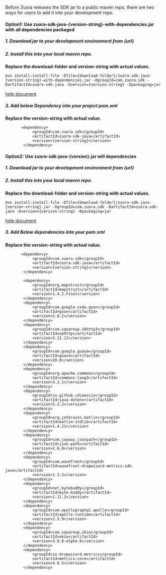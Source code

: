 

Before Zuora releases the SDK jar to a public maven repo, there are two ways for users to add it into your development repo.

#### Option1: Use zuora-sdk-java-{version-string}-with-dependencies.jar with all dependencies packaged
##### 1. Download jar to your development environment from {url}

##### 2. Install this into your local maven repo.
**Replace the download-folder and version-string with actual values.**  
```
mvn install:install-file -Dfile={download-folder}/zuora-sdk-java-{version-string}-with-dependencies.jar -DgroupId=com.zuora.sdk -DartifactId=zuora-sdk-java -Dversion={version-string} -Dpackaging=jar
```
[help document](https://mkyong.com/maven/how-to-include-library-manully-into-maven-local-repository/)

##### 3. Add below Dependency into your project pom.xml
**Replace the version-string with actual value.**  
```
       <dependency>
            <groupId>com.zuora.sdk</groupId>
            <artifactId>zuora-sdk-java</artifactId>
            <version>{version-string}</version>
        </dependency>
```

#### Option2: Use zuora-sdk-java-{version}.jar will dependencies
##### 1. Download jar to your development environment from {url}

##### 2. Install this into your local maven repo.
**Replace the download-folder and version-string with actual values.**  
```
mvn install:install-file -Dfile={download-folder}/zuora-sdk-java-{version-string}.jar -DgroupId=com.zuora.sdk -DartifactId=zuora-sdk-java -Dversion={version-string} -Dpackaging=jar
```
[help document](https://mkyong.com/maven/how-to-include-library-manully-into-maven-local-repository/)

##### 3. Add Below dependencies into your pom.xml
**Replace the version-string with actual value.**  
```
       <dependency>
            <groupId>com.zuora.sdk</groupId>
            <artifactId>zuora-sdk-java</artifactId>
            <version>{version-string}</version>
        </dependency>

        <dependency>
            <groupId>org.mapstruct</groupId>
            <artifactId>mapstruct</artifactId>
            <version>1.4.2.Final</version>
        </dependency>
        <dependency>
            <groupId>com.google.code.gson</groupId>
            <artifactId>gson</artifactId>
            <version>2.8.2</version>
        </dependency>
        <dependency>
            <groupId>com.squareup.okhttp3</groupId>
            <artifactId>okhttp</artifactId>
            <version>3.12.12</version>
        </dependency>
        <dependency>
            <groupId>com.google.guava</groupId>
            <artifactId>guava</artifactId>
            <version>20.0</version>
        </dependency>
        <dependency>
            <groupId>org.apache.commons</groupId>
            <artifactId>commons-lang3</artifactId>
            <version>3.2.1</version>
        </dependency>
        <dependency>
            <groupId>io.github.cdimascio</groupId>
            <artifactId>java-dotenv</artifactId>
            <version>5.2.2</version>
        </dependency>
        <dependency>
            <groupId>org.jetbrains.kotlin</groupId>
            <artifactId>kotlin-stdlib</artifactId>
            <version>1.4.21</version>
        </dependency>
        <dependency>
            <groupId>com.jayway.jsonpath</groupId>
            <artifactId>json-path</artifactId>
            <version>2.6.0</version>
        </dependency>
        <dependency>
            <groupId>com.wavefront</groupId>
            <artifactId>wavefront-dropwizard-metrics-sdk-java</artifactId>
            <version>1.3.2</version>
        </dependency>
        <dependency>
            <groupId>net.bytebuddy</groupId>
            <artifactId>byte-buddy</artifactId>
            <version>1.11.2</version>
        </dependency>
        <dependency>
            <groupId>com.apollographql.apollo</groupId>
            <artifactId>apollo-runtime</artifactId>
            <version>2.5.9</version>
        </dependency>
        <dependency>
            <groupId>com.squareup.okio</groupId>
            <artifactId>okio</artifactId>
            <version>3.0.0-alpha.6</version>
        </dependency>
        <dependency>
            <groupId>io.dropwizard.metrics</groupId>
            <artifactId>metrics-core</artifactId>
            <version>4.0.5</version>
        </dependency>
```